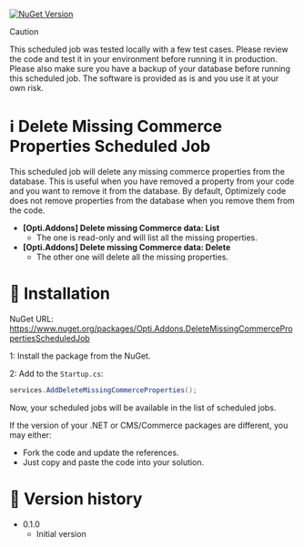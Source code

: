 [![NuGet Version](https://img.shields.io/nuget/v/Opti.Addons.DeleteMissingCommercePropertiesScheduledJob)](https://www.nuget.org/packages/Opti.Addons.DeleteMissingCommercePropertiesScheduledJob)

> [!CAUTION]
> This scheduled job was tested locally with a few test cases. Please review the code and test it in your environment before running it in production. Please also make sure you have a backup of your database before running this scheduled job.
> The software is provided as is and you use it at your own risk.

# ℹ️ Delete Missing Commerce Properties Scheduled Job

This scheduled job will delete any missing commerce properties from the database. This is useful when you have removed a property from your code and you want to remove it from the database. By default, Optimizely code does not remove properties from the database when you remove them from the code.

* **[Opti.Addons] Delete missing Commerce data: List**
  * The one is read-only and will list all the missing properties.
* **[Opti.Addons] Delete missing Commerce data: Delete**
  * The other one will delete all the missing properties.

# 🚀 Installation

NuGet URL: https://www.nuget.org/packages/Opti.Addons.DeleteMissingCommercePropertiesScheduledJob

1: Install the package from the NuGet.

2: Add to the `Startup.cs`:

```csharp
services.AddDeleteMissingCommerceProperties();
```

Now, your scheduled jobs will be available in the list of scheduled jobs.

If the version of your .NET or CMS/Commerce packages are different, you may either:

* Fork the code and update the references.
* Just copy and paste the code into your solution.

# 📃 Version history

* 0.1.0
  * Initial version
